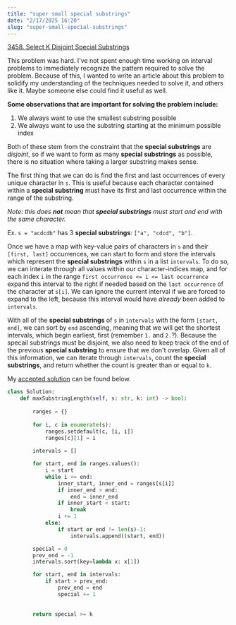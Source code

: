```yaml
---
title: "super small special substrings"
date: "2/17/2025 16:20"
slug: "super-small-special-substrings"
---
```

[3458. Select K Disjoint Special Substrings](https://leetcode.com/problems/select-k-disjoint-special-substrings/description/)

This problem was hard. I've not spent enough time working on interval problems to immediately recognize the pattern required to solve the problem. Because of this, I wanted to write an article about this problem to solidify my understanding of the techniques needed to solve it, and others like it. Maybe someone else could find it useful as well.

**Some observations that are important for solving the problem include:**
1. We always want to use the smallest substring possible
2. We always want to use the substring starting at the minimum possible index

Both of these stem from the constraint that the **special substrings** are _disjoint_, so if we want to form as many **special substrings** as possible, there is no situation where taking a larger substring makes sense.

The first thing that we can do is find the first and last occurrences of every unique character in `s`. This is useful because each character contained within a **special substring** must have its first and last occurrence within the range of the substring.

_Note: this does **not** mean that **special substrings** must start and end with the same character._

Ex. `s = "acdcdb"` has 3 **special substrings**: `["a", "cdcd", "b"]`.

Once we have a map with key-value pairs of characters in `s` and their `[first, last]` occurrences, we can start to form and store the intervals which represent the **special substrings** within `s` in a list `intervals`. To do so, we can interate through all values within our character-indices map, and for each index `i` in the range `first occurrence <= i <= last occurrence` expand this interval to the right if needed based on the `last occurrence` of the character at `s[i]`. We can ignore the current interval if we are forced to expand to the left, because this interval would have _already_ been added to `intervals`.

With all of the **special substrings** of `s` in `intervals` with the form `[start, end]`, we can sort by `end` ascending, meaning that we will get the shortest intervals, which begin earliest, first (remember `1.` and `2.`?). Because the specail substrings must be disjoint, we also need to keep track of the end of the previous **special substring** to ensure that we don't overlap. Given all of this information, we can iterate through `intervals`, count the **special substrings**, and return whether the count is greater than or equal to `k`.

My [accepted solution](https://leetcode.com/submissions/detail/1546693623/) can be found below.

```py
class Solution:
    def maxSubstringLength(self, s: str, k: int) -> bool:
        
        ranges = {}
        
        for i, c in enumerate(s):
            ranges.setdefault(c, [i, i])
            ranges[c][1] = i
        
        intervals = []

        for start, end in ranges.values():
            i = start
            while i <= end:
                inner_start, inner_end = ranges[s[i]]
                if inner_end > end:
                    end = inner_end
                if inner_start < start:
                    break
                i += 1
            else:
                if start or end != len(s)-1:
                    intervals.append((start, end))

        special = 0
        prev_end = -1
        intervals.sort(key=lambda x: x[1])

        for start, end in intervals:
            if start > prev_end:
                prev_end = end
                special += 1
            
        
        return special >= k
```
